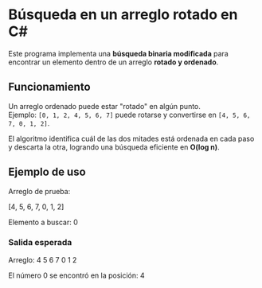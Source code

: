 # Búsqueda en un arreglo rotado en C#

Este programa implementa una **búsqueda binaria modificada** para encontrar un elemento dentro de un arreglo **rotado y ordenado**.

## Funcionamiento

Un arreglo ordenado puede estar "rotado" en algún punto.  
Ejemplo: `[0, 1, 2, 4, 5, 6, 7]` puede rotarse y convertirse en `[4, 5, 6, 7, 0, 1, 2]`.

El algoritmo identifica cuál de las dos mitades está ordenada en cada paso y descarta la otra, logrando una búsqueda eficiente en **O(log n)**.

## Ejemplo de uso

Arreglo de prueba:

[4, 5, 6, 7, 0, 1, 2]


Elemento a buscar:
0


### Salida esperada

Arreglo:
4 5 6 7 0 1 2

El número 0 se encontró en la posición: 4

